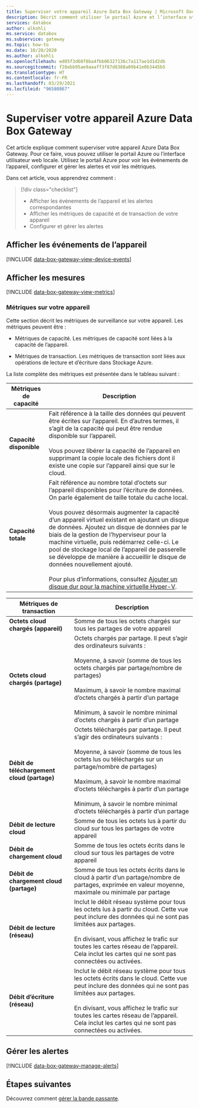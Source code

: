 ```yaml
---
title: Superviser votre appareil Azure Data Box Gateway | Microsoft Docs
description: Décrit comment utiliser le portail Azure et l’interface utilisateur web locale pour superviser votre appareil Azure Data Box Gateway.
services: databox
author: alkohli
ms.service: databox
ms.subservice: gateway
ms.topic: how-to
ms.date: 10/20/2020
ms.author: alkohli
ms.openlocfilehash: ed05f3d60f8ba4fbb06327136c7a117ae1d1d2db
ms.sourcegitcommit: f28ebb95ae9aaaff3f87d8388a09b41e0b3445b5
ms.translationtype: HT
ms.contentlocale: fr-FR
ms.lasthandoff: 03/29/2021
ms.locfileid: "96580867"
---
```

# <a name="monitor-your-azure-data-box-gateway"></a>Superviser votre appareil Azure Data Box Gateway

Cet article explique comment superviser votre appareil Azure Data Box Gateway. Pour ce faire, vous pouvez utiliser le portail Azure ou l’interface utilisateur web locale. Utilisez le portail Azure pour voir les événements de l’appareil, configurer et gérer les alertes et voir les métriques.

Dans cet article, vous apprendrez comment :

> [!div class="checklist"]
>
> * Afficher les événements de l’appareil et les alertes correspondantes
> * Afficher les métriques de capacité et de transaction de votre appareil
> * Configurer et gérer les alertes

## <a name="view-device-events"></a>Afficher les événements de l’appareil

[!INCLUDE [data-box-gateway-view-device-events](../../includes/data-box-gateway-view-device-events.md)]

## <a name="view-metrics"></a>Afficher les mesures

[!INCLUDE [data-box-gateway-view-metrics](../../includes/data-box-gateway-view-metrics.md)]

### <a name="metrics-on-your-device"></a>Métriques sur votre appareil

Cette section décrit les métriques de surveillance sur votre appareil. Les métriques peuvent être :

* Métriques de capacité. Les métriques de capacité sont liées à la capacité de l’appareil.

* Métriques de transaction. Les métriques de transaction sont liées aux opérations de lecture et d’écriture dans Stockage Azure.

La liste complète des métriques est présentée dans le tableau suivant :

|Métriques de capacité                     |Description  |
|-------------------------------------|-------------|
|**Capacité disponible**               | Fait référence à la taille des données qui peuvent être écrites sur l’appareil. En d’autres termes, il s’agit de la capacité qui peut être rendue disponible sur l’appareil. <br></br>Vous pouvez libérer la capacité de l’appareil en supprimant la copie locale des fichiers dont il existe une copie sur l’appareil ainsi que sur le cloud.        |
|**Capacité totale**                   | Fait référence au nombre total d’octets sur l’appareil disponibles pour l’écriture de données. On parle également de taille totale du cache local. <br></br> Vous pouvez désormais augmenter la capacité d’un appareil virtuel existant en ajoutant un disque de données. Ajoutez un disque de données par le biais de la gestion de l’hyperviseur pour la machine virtuelle, puis redémarrez celle-ci. Le pool de stockage local de l’appareil de passerelle se développe de manière à accueillir le disque de données nouvellement ajouté. <br></br>Pour plus d’informations, consultez [Ajouter un disque dur pour la machine virtuelle Hyper-V](https://www.youtube.com/watch?v=EWdqUw9tTe4). |

|Métriques de transaction              | Description         |
|-------------------------------------|---------|
|**Octets cloud chargés (appareil)**    | Somme de tous les octets chargés sur tous les partages de votre appareil        |
|**Octets cloud chargés (partage)**     | Octets chargés par partage. Il peut s’agir des ordinateurs suivants : <br></br> Moyenne, à savoir (somme de tous les octets chargés par partage/nombre de partages)  <br></br>Maximum, à savoir le nombre maximal d’octets chargés à partir d’un partage <br></br>Minimum, à savoir le nombre minimal d’octets chargés à partir d’un partage      |
|**Débit de téléchargement cloud (partage)**| Octets téléchargés par partage. Il peut s’agir des ordinateurs suivants : <br></br> Moyenne, à savoir (somme de tous les octets lus ou téléchargés sur un partage/nombre de partages) <br></br> Maximum, à savoir le nombre maximal d’octets téléchargés à partir d’un partage<br></br> Minimum, à savoir le nombre minimal d’octets téléchargés à partir d’un partage  |
|**Débit de lecture cloud**            | Somme de tous les octets lus à partir du cloud sur tous les partages de votre appareil     |
|**Débit de chargement cloud**          | Somme de tous les octets écrits dans le cloud sur tous les partages de votre appareil     |
|**Débit de chargement cloud (partage)**  | Somme de tous les octets écrits dans le cloud à partir d’un partage/nombre de partages, exprimée en valeur moyenne, maximale ou minimale par partage      |
|**Débit de lecture (réseau)**           | Inclut le débit réseau système pour tous les octets lus à partir du cloud. Cette vue peut inclure des données qui ne sont pas limitées aux partages. <br></br>En divisant, vous affichez le trafic sur toutes les cartes réseau de l’appareil. Cela inclut les cartes qui ne sont pas connectées ou activées.      |
|**Débit d’écriture (réseau)**       | Inclut le débit réseau système pour tous les octets écrits dans le cloud. Cette vue peut inclure des données qui ne sont pas limitées aux partages. <br></br>En divisant, vous affichez le trafic sur toutes les cartes réseau de l’appareil. Cela inclut les cartes qui ne sont pas connectées ou activées.          |

## <a name="manage-alerts"></a>Gérer les alertes

[!INCLUDE [data-box-gateway-manage-alerts](../../includes/data-box-gateway-manage-alerts.md)]

## <a name="next-steps"></a>Étapes suivantes

Découvrez comment [gérer la bande passante](data-box-gateway-manage-bandwidth-schedules.md).
